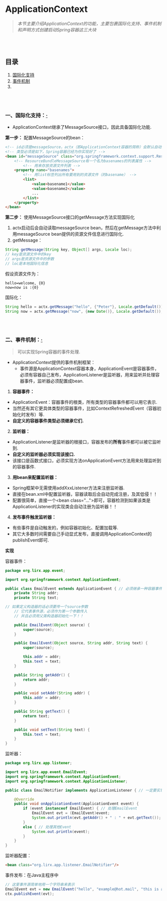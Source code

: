 # ApplicationContext
> *本节主要介绍ApplicationContext的功能，主要包裹国际化支持、事件机制和声明方式创建启动Spring容器这三大块*

<br><br>

## 目录
1. [国际化支持]()
2. [事件机制]()
3.

<br><br>

### 一、国际化支持：[·](#目录)
- ApplicationContext继承了MessageSource接口，因此具备国际化功能.


**第一步：** 配置MessageSource的bean：

```html
<!-- id必须是messageSource，actx（即ApplicationContext容器的简称）会默认自动查找名称为messageSource的bean -->
<!-- 类型必须是如下，Spring容器已经为你实现好了 -->
<bean id="messageSource" class="org.springframework.context.support.ResourceBundleMessageSource">
    <!-- ResourceBundleMessageSource有一个名为basenames的列表属性 -->
        <!-- 用来存放资源文件列表 -->
    <property name="basenames">
        <!-- 用list标签列出所有要用到的资源文件（的basename） -->
        <list>
            <value>basename1</value>
            <value>basename2</value>
            ...
        </list>
    </property>
</bean>
```

**第二步：** 使用MessageSource接口的getMessage方法实现国际化

1. actx启动后会自动读取messageSource bean，然后在getMessage方法中利用messageSource bean提供的资源文件信息进行国际化.
2. getMessage：

```java
String getMessage(String key, Object[] args, Locale loc);
// key是资源文件中的key
// args是资源文件中的参数
// loc是本地国际化信息
```

假设资源文件为：

```
hello=welcome, {0}
now=now is :{0}
```

国际化：

```java
String hello = actx.getMessage("hello", {"Peter"}, Locale.getDefault());
String now = actx.getMessage("now", {new Date()}, Locale.getDefault());
```

<br><br>

### 二、事件机制：[·](#目录)
> 可以实现Spring容器的事件处理.

- ApplicationContext提供的事件机制框架：
  - 事件源是ApplicationContext容器本身，ApplicationEvent是容器事件，必须有容器自己发布，ApplicationListener是监听器，用来监听并处理容器事件，监听器必须配置成bean.


1. **容器事件：**
  - ApplicationEvent：容器事件的根类，所有类型的容器事件都可以用它表示.
  - 当然还有其它更具体类型的容器事件，比如ContextRefreshedEvent（容器初始化时发布）等.
  - **自定义的容器事件类型必须继承它们.**
2. **监听器：**
  - ApplicationListener是监听器的根接口，容器发布的**所有**事件都可以被它监听到.
  - **自定义的监听器必须实现该接口.**
  - 该接口是函数式接口，必须实现方法onApplicationEvent方法用来处理监听到的容器事件.
3. **用bean来配置监听器：**
  - Spring框架中无需使用addXxxListener方法来注册监听器.
  - 直接在bean.xml中配置监听器，容器读取后会自动完成注册，及其低侵！！
  - 配置很简单，直接一个\<bean class="..."\>即可，容器检测到如果该类是ApplicationListener的实现类会自动注册为监听器！！
4. **发布事件触发监听器：**
  - 有些事件是自动触发的，例如容器初始化、配置加载等.
  - 其它大多数时间需要自己手动显式发布，直接调用ApplicationContext的publishEvent即可.


**实现**

容器事件：

```java
package org.lirx.app.event;

import org.springframework.context.ApplicationEvent;

public class EmailEvent extends ApplicationEvent { // 必须继承一种容器事件类
	private String addr;
	private String text;

// 如果定义构造器的话必须要传一个source参数
	// 它代表事件源，必须作为第一个参数传入
	// 并且必须用父类构造器初始化一下！！

	public EmailEvent(Object source) {
		super(source);
	}

	public EmailEvent(Object source, String addr, String text) {
		super(source);

		this.addr = addr;
		this.text = text;
	}

	public String getAddr() {
		return addr;
	}

	public void setAddr(String addr) {
		this.addr = addr;
	}

	public String getText() {
		return text;
	}

	public void setText(String text) {
		this.text = text;
	}
}
```

监听器：

```java
package org.lirx.app.listener;

import org.lirx.app.event.EmailEvent;
import org.springframework.context.ApplicationEvent;
import org.springframework.context.ApplicationListener;

public class EmailNotifier implements ApplicationListener { // 一定要实现ApplicationListener接口

	@Override
	public void onApplicationEvent(ApplicationEvent event) {
		if (event instanceof EmailEvent) { // 处理EmailEvent
			EmailEvent evt = (EmailEvent)event;
			System.out.println(evt.getAddr() + " : " + evt.getText());
		}
		else { // 处理其他Event
			System.out.println(event);
		}
	}
}
```

监听器配置：

```html
<bean class="org.lirx.app.listener.EmailNotifier"/>
```

事件发布：在Java主程序中

```java
// 这里事件源简单地用一个字符串来表示
EmailEvent evt = new EmailEvent("hello", "example@hot.mail", "this is a example");
ctx.publishEvent(evt);
```
